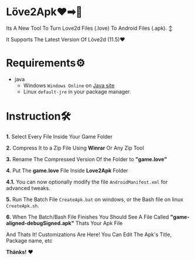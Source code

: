 # Löve2Apk❤➡🤖

Its A New Tool To Turn Love2d Files (.love) To Android Files (.apk). ↕

It Supports The Latest Version Of Löve2d (11.5)❤

# Requirements⚙️

- java
    - Windows `Windows Online` on [Java site](https://www.java.com/en/download/manual.jsp)
    - Linux `default-jre` in your package manager.

# Instruction🛠

**1.** Select Every File Inside Your Game Folder

**2.** Compress It to a Zip File Using **Winrar** Or Any Zip Tool

**3.** Rename The Compressed Version Of the Folder to **"game.love"**

**4.** Put The **game.love** File Inside **Love2Apk** Folder

**4.1.** You can now optionally modify the file `AndroidManifest.xml` for advanced tweaks.

**5.** Run The Batch File `CreateApk.bat` on windows, or the Bash file on linux `CreateApk.sh`.

**6.** When The Batch/Bash File Finishes You Should See A File Called **"game-aligned-debugSigned.apk"** Thats Your Apk File

And Thats It!
Customizations Are Here! You Can Edit The Apk's Title, Package name, etc

**Thänks!** ❤
